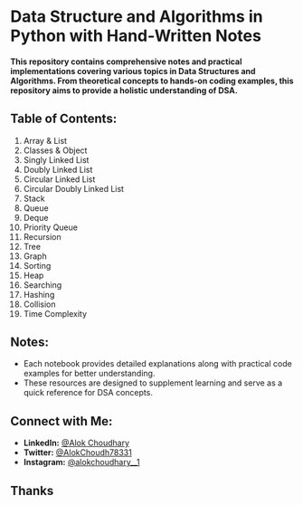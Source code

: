 # Data Structure and Algorithms in Python with Hand-Written Notes


#### This repository contains comprehensive notes and practical implementations covering various topics in Data Structures and Algorithms. From theoretical concepts to hands-on coding examples, this repository aims to provide a holistic understanding of DSA.

## **Table of Contents:**
1. Array & List
2. Classes & Object
3. Singly Linked List
4. Doubly Linked List
5. Circular Linked List
6. Circular Doubly Linked List
7. Stack
8. Queue
9. Deque
10. Priority Queue
11. Recursion
12. Tree
13. Graph
14. Sorting
15. Heap
16. Searching
17. Hashing
18. Collision
19. Time Complexity

## **Notes:**
* Each notebook provides detailed explanations along with practical code examples for better understanding.
* These resources are designed to supplement learning and serve as a quick reference for DSA concepts.
  
## **Connect with Me:**
- **LinkedIn:** [@Alok Choudhary](https://linkedin.com/in/alok-choudhary9341776554)
- **Twitter:** [@AlokChoudh78331](https://x.com/AlokChoudh78331?t=8zuH3jMz6KGa29bGpbuBzg&s=08)
- **Instagram:** [@alokchoudhary__1](https://www.instagram.com/alokchoudhary__1?igsh=Z3dlcmJndHNvaHJw)


## Thanks

